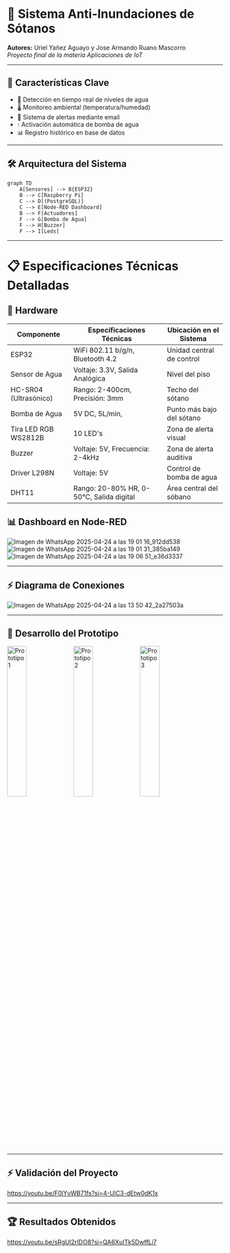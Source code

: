 # 🚨 Sistema Anti-Inundaciones de Sótanos   
**Autores:** Uriel Yañez Aguayo y Jose Armando Ruano Mascorro  
*Proyecto final de la materia Aplicaciones de IoT*

---

## 🌟 Características Clave
- 🚿 Detección en tiempo real de niveles de agua
- 🌡️ Monitoreo ambiental (temperatura/humedad)
- 🚨 Sistema de alertas mediante email
- 💧 Activación automática de bomba de agua
- 📊 Registro histórico en base de datos

---

## 🛠️ Arquitectura del Sistema
```mermaid
graph TD
    A[Sensores] --> B{ESP32}
    B --> C[Raspberry Pi]
    C --> D[(PostgreSQL)]
    C --> E[Node-RED Dashboard]
    B --> F[Actuadores]
    F --> G[Bomba de Agua]
    F --> H[Buzzer]
    F --> I[Leds]
```

---
# 📋 Especificaciones Técnicas Detalladas
## 🔌 Hardware
| Componente               | Especificaciones Técnicas               | Ubicación en el Sistema       |
|--------------------------|-----------------------------------------|--------------------------------|
| ESP32                    | WiFi 802.11 b/g/n, Bluetooth 4.2        | Unidad central de control      |
| Sensor de Agua           | Voltaje: 3.3V, Salida Analógica         | Nivel del piso                 |
| HC-SR04 (Ultrasónico)    | Rango: 2-400cm, Precisión: 3mm          | Techo del sótano               |
| Bomba de Agua            | 5V DC, 5L/min,                          | Punto más bajo del sótano      |
| Tira LED RGB WS2812B     | 10 LED's                                | Zona de alerta visual          |
| Buzzer                   | Voltaje: 5V, Frecuencia: 2-4kHz         | Zona de alerta auditiva        |
| Driver L298N             | Voltaje: 5V                             | Control de bomba de agua       |
| DHT11                    | Rango: 20-80% HR, 0-50°C, Salida digital| Área central del sóbano        |


## 📊 Dashboard en Node-RED
![Imagen de WhatsApp 2025-04-24 a las 19 01 16_912dd538](https://github.com/user-attachments/assets/0de44c59-898b-4cf5-98f5-8ee001141978)
![Imagen de WhatsApp 2025-04-24 a las 19 01 31_385ba149](https://github.com/user-attachments/assets/e986c6ef-ca2c-40ab-8e03-b5261f1de81d)
![Imagen de WhatsApp 2025-04-24 a las 19 06 51_e36d3337](https://github.com/user-attachments/assets/4a4dfbca-aa22-4bd8-ae4d-c5e5693bbfb5)




---

## ⚡ Diagrama de Conexiones
![Imagen de WhatsApp 2025-04-24 a las 13 50 42_2a27503a](https://github.com/user-attachments/assets/773b3dce-f372-4b82-82df-9fd67702721d)

---

## 🔧 Desarrollo del Prototipo
<img src="https://github.com/user-attachments/assets/253db2f9-d4c9-4d9f-977e-02b377714a09" style="width:30%; display: inline-block;" alt="Prototipo 1">
<img src="https://github.com/user-attachments/assets/4c15d0a2-40b0-4569-8aa1-dca9b373511a" style="width:30%; display: inline-block;" alt="Prototipo 2">
<img src="https://github.com/user-attachments/assets/2f17ecfe-b21e-4254-847e-92a124317c08" style="width:30%; display: inline-block;" alt="Prototipo 3">

---

## ⚡ Validación del Proyecto
https://youtu.be/F0lYvWB71fs?si=4-UlC3-dEtw0dK1x

---

## 🏆 Resultados Obtenidos
https://youtu.be/sRgUl2rIDO8?si=QA6XuITk5DwffLi7
